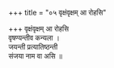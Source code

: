 +++
title = "०५ वृक्षंवृक्षम् आ रोहसि"

+++
वृक्षंवृक्षम् आ रोहसि  
वृषण्यन्तीव कन्यला ।  
जयन्ती प्रत्यातिष्ठन्ती  
संजया नाम वा असि ॥
